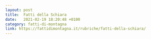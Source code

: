 ```yaml
---
layout: post
title:  Fatti della Schiara
date:   2021-02-19 18:20:48 +0100
category: fatti-di-montagna
link: https://fattidimontagna.it/rubriche/fatti-della-schiara/
---
```


